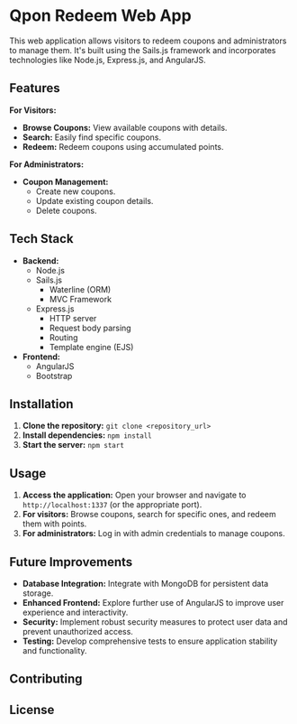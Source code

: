 # Qpon Redeem Web App

This web application allows visitors to redeem coupons and administrators to manage them. It's built using the Sails.js framework and incorporates technologies like Node.js, Express.js, and AngularJS.

## Features

**For Visitors:**

* **Browse Coupons:** View available coupons with details.
* **Search:** Easily find specific coupons.
* **Redeem:** Redeem coupons using accumulated points.

**For Administrators:**

* **Coupon Management:**
    * Create new coupons.
    * Update existing coupon details.
    * Delete coupons.


## Tech Stack

* **Backend:**
    * Node.js
    * Sails.js
        * Waterline (ORM)
        * MVC Framework
    * Express.js
        * HTTP server
        * Request body parsing
        * Routing
        * Template engine (EJS)
* **Frontend:**
    * AngularJS
    * Bootstrap

## Installation

1. **Clone the repository:** `git clone <repository_url>`
2. **Install dependencies:** `npm install`
3. **Start the server:** `npm start`

## Usage

1. **Access the application:** Open your browser and navigate to `http://localhost:1337` (or the appropriate port).
2. **For visitors:** Browse coupons, search for specific ones, and redeem them with points.
3. **For administrators:** Log in with admin credentials to manage coupons.

## Future Improvements

* **Database Integration:**  Integrate with MongoDB for persistent data storage.
* **Enhanced Frontend:** Explore further use of AngularJS to improve user experience and interactivity.
* **Security:** Implement robust security measures to protect user data and prevent unauthorized access.
* **Testing:** Develop comprehensive tests to ensure application stability and functionality.

## Contributing

## License

